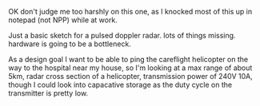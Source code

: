 OK don't judge me too harshly on this one, as I knocked most of this up in notepad (not NPP) while at work. 

Just a basic sketch for a pulsed doppler radar. lots of things missing. hardware is going to be a bottleneck. 

As a design goal I want to be able to ping the careflight helicopter on the way to the hospital near my house, so I'm looking at a max range of about 5km, radar cross section of a helicopter, transmission power of 240V 10A, though I could look into capacative storage as the duty cycle on the transmitter is pretty low. 